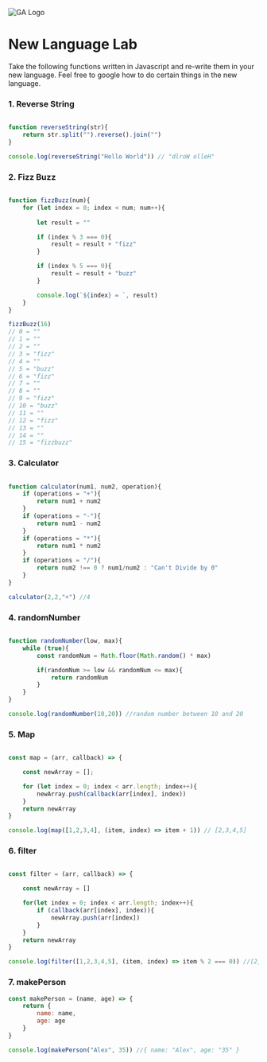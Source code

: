 ![GA Logo](https://upload.wikimedia.org/wikipedia/en/thumb/f/f4/General_Assembly_logo.svg/1280px-General_Assembly_logo.svg.png)

# New Language Lab

Take the following functions written in Javascript and re-write them in your new language. Feel free to google how to do certain things in the new language. 

### 1. Reverse String

```js

function reverseString(str){
    return str.split("").reverse().join("")
}

console.log(reverseString("Hello World")) // "dlroW olleH"

```

### 2. Fizz Buzz

```js

function fizzBuzz(num){
    for (let index = 0; index < num; num++){
        
        let result = ""

        if (index % 3 === 0){
            result = result + "fizz"
        }

        if (index % 5 === 0){
            result = result + "buzz"
        }

        console.log(`${index} = `, result)
    }
}

fizzBuzz(16)
// 0 = ""
// 1 = ""
// 2 = ""
// 3 = "fizz"
// 4 = ""
// 5 = "buzz"
// 6 = "fizz"
// 7 = ""
// 8 = ""
// 9 = "fizz"
// 10 = "buzz"
// 11 = ""
// 12 = "fizz"
// 13 = ""
// 14 = ""
// 15 = "fizzbuzz"
```

### 3. Calculator

```js

function calculator(num1, num2, operation){
    if (operations = "+"){
        return num1 + num2
    }
    if (operations = "-"){
        return num1 - num2
    }
    if (operations = "*"){
        return num1 * num2
    }
    if (operations = "/"){
        return num2 !== 0 ? num1/num2 : "Can't Divide by 0"
    }
}

calculator(2,2,"+") //4
```

### 4. randomNumber

```js

function randomNumber(low, max){
    while (true){
        const randomNum = Math.floor(Math.random() * max)

        if(randomNum >= low && randomNum <= max){
            return randomNum
        }
    }
}

console.log(randomNumber(10,20)) //random number between 10 and 20

```

### 5. Map

```js

const map = (arr, callback) => {

    const newArray = [];

    for (let index = 0; index < arr.length; index++){
        newArray.push(callback(arr[index], index))
    }
    return newArray
}

console.log(map([1,2,3,4], (item, index) => item + 1)) // [2,3,4,5]

```

### 6. filter 

```js

const filter = (arr, callback) => {

    const newArray = []

    for(let index = 0; index < arr.length; index++){
        if (callback(arr[index], index)){
            newArray.push(arr[index])
        }
    }
    return newArray
}

console.log(filter([1,2,3,4,5], (item, index) => item % 2 === 0)) //[2,4]

```

### 7. makePerson

```js
const makePerson = (name, age) => {
    return {
        name: name,
        age: age
    }
}

console.log(makePerson("Alex", 35)) //{ name: "Alex", age: "35" }
```